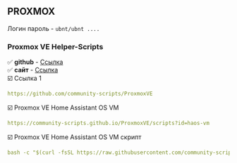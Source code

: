 ## PROXMOX

Логин пароль - `ubnt/ubnt ....`    
### Proxmox VE Helper-Scripts
:white_check_mark: **github** - [Ссылка](https://github.com/community-scripts/ProxmoxVE)    
:white_check_mark: **сайт** - [Ссылка](https://community-scripts.github.io/ProxmoxVE/)    
:ballot_box_with_check: Ссылка 1
```yaml
https://github.com/community-scripts/ProxmoxVE
```
:ballot_box_with_check:  Proxmox VE Home Assistant OS VM
```yaml
https://community-scripts.github.io/ProxmoxVE/scripts?id=haos-vm
```
:ballot_box_with_check:  Proxmox VE Home Assistant OS VM скрипт
```yaml
bash -c "$(curl -fsSL https://raw.githubusercontent.com/community-scripts/ProxmoxVE/main/vm/haos-vm.sh)"
```
